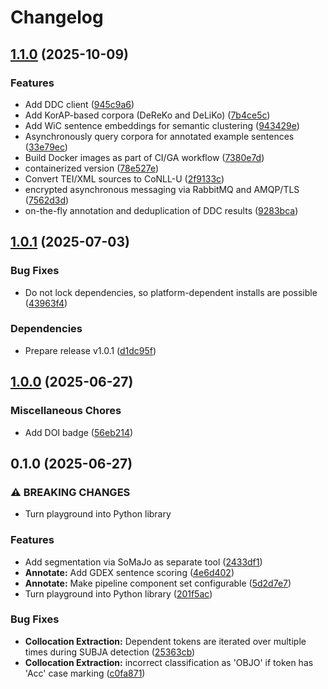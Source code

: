 # Changelog

## [1.1.0](https://github.com/zentrum-lexikographie/nlp-pipeline/compare/v1.0.1...v1.1.0) (2025-10-09)


### Features

* Add DDC client ([945c9a6](https://github.com/zentrum-lexikographie/nlp-pipeline/commit/945c9a626d4695168bd0dd2556335079e266e121))
* Add KorAP-based corpora (DeReKo and DeLiKo) ([7b4ce5c](https://github.com/zentrum-lexikographie/nlp-pipeline/commit/7b4ce5cb023d02b44756ad74f3ad13a8266e353b))
* Add WiC sentence embeddings for semantic clustering ([943429e](https://github.com/zentrum-lexikographie/nlp-pipeline/commit/943429eb58e2b12c54e36f1793cf1024d1ea819c))
* Asynchronously query corpora for annotated example sentences ([33e79ec](https://github.com/zentrum-lexikographie/nlp-pipeline/commit/33e79ec9480844145c87e597c10f3b3a8f607b2f))
* Build Docker images as part of CI/GA workflow ([7380e7d](https://github.com/zentrum-lexikographie/nlp-pipeline/commit/7380e7d4faa9b7b536b8c381deede6f0b2b9b366))
* containerized version ([78e527e](https://github.com/zentrum-lexikographie/nlp-pipeline/commit/78e527efab9b3e6fbe83a330d0b8934c75d5fda8))
* Convert TEI/XML sources to CoNLL-U ([2f9133c](https://github.com/zentrum-lexikographie/nlp-pipeline/commit/2f9133c6cb237292f347e786d8ce1d26bbafba33))
* encrypted asynchronous messaging via RabbitMQ and AMQP/TLS ([7562d3d](https://github.com/zentrum-lexikographie/nlp-pipeline/commit/7562d3db05442669376909ad5a8de542798343a6))
* on-the-fly annotation and deduplication of DDC results ([9283bca](https://github.com/zentrum-lexikographie/nlp-pipeline/commit/9283bca92804abb71fe81a9db15f5f8671e151a3))

## [1.0.1](https://github.com/zentrum-lexikographie/nlp-pipeline/compare/v1.0.0...v1.0.1) (2025-07-03)


### Bug Fixes

* Do not lock dependencies, so platform-dependent installs are possible ([43963f4](https://github.com/zentrum-lexikographie/nlp-pipeline/commit/43963f4752bb129850e7264bf92f7d1a9cffb4c5))


### Dependencies

* Prepare release v1.0.1 ([d1dc95f](https://github.com/zentrum-lexikographie/nlp-pipeline/commit/d1dc95f152791a712a49fb85995f75316e0a0846))

## [1.0.0](https://github.com/zentrum-lexikographie/nlp-pipeline/compare/v0.1.0...v1.0.0) (2025-06-27)


### Miscellaneous Chores

* Add DOI badge ([56eb214](https://github.com/zentrum-lexikographie/nlp-pipeline/commit/56eb2147b5039803b978e34dd37524d3bd74e1c8))

## 0.1.0 (2025-06-27)


### ⚠ BREAKING CHANGES

* Turn playground into Python library

### Features

* Add segmentation via SoMaJo as separate tool ([2433df1](https://github.com/zentrum-lexikographie/nlp-pipeline/commit/2433df11840697c7ed5c10e4e56aec1c522fe599))
* **Annotate:** Add GDEX sentence scoring ([4e6d402](https://github.com/zentrum-lexikographie/nlp-pipeline/commit/4e6d40204f29f9cb86e6c3c0d610cce94fe5af06))
* **Annotate:** Make pipeline component set configurable ([5d2d7e7](https://github.com/zentrum-lexikographie/nlp-pipeline/commit/5d2d7e7e0f07191b0bb089b791e029d9d6e3922f))
* Turn playground into Python library ([201f5ac](https://github.com/zentrum-lexikographie/nlp-pipeline/commit/201f5ac6de250362b3c0d4e666792949f83eb5d4))


### Bug Fixes

* **Collocation Extraction:** Dependent tokens are iterated over multiple times during SUBJA detection ([25363cb](https://github.com/zentrum-lexikographie/nlp-pipeline/commit/25363cbe399b106c85b565c1c51e0355a3565c9a))
* **Collocation Extraction:** incorrect classification as 'OBJO' if token has 'Acc' case marking ([c0fa871](https://github.com/zentrum-lexikographie/nlp-pipeline/commit/c0fa871eb548c7f445639df26cbf789c6d3936a5))
